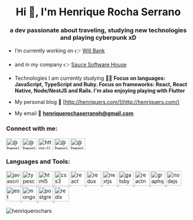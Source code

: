 <h1 align="center">Hi 👋, I'm Henrique Rocha Serrano</h1>
<h3 align="center">a dev passionate about traveling, studying new technologies and playing cyberpunk xD</h3>

- I’m currently working on 👉 [Will Bank](https://willbank.com.br/)

- and in my company 👉 [Sauce Software House](https://saucesh.com/)

- Technologies I am currently studying 👨‍💻 **Focus on languages: JavaScript, TypeScript and Ruby. Focus on frameworks: React, React Native, Node/NestJS and Rails. I'm also enjoying playing with Flutter**

- My personal blog 🤘 [http://henriquers.com/](http://henriquers.com/)

- My email 📧 **henriquerochaserranoh@gmail.com**

<h3 align="left">Connect with me:</h3>
<p align="left">
<a href="https://dev.to/@henriquerochars" target="blank"><img align="center" src="https://cdn.jsdelivr.net/npm/simple-icons@3.0.1/icons/dev-dot-to.svg" alt="@henriquerochars" height="30" width="40" /></a>
<a href="https://twitter.com/@henriquerochars" target="blank"><img align="center" src="https://cdn.jsdelivr.net/npm/simple-icons@3.0.1/icons/twitter.svg" alt="@henriquerochars" height="30" width="40" /></a>
<a href="https://www.linkedin.com/in/henrique-rocha-serrano-73b81813b/" target="blank"><img align="center" src="https://cdn.jsdelivr.net/npm/simple-icons@3.0.1/icons/linkedin.svg" alt="https://www.linkedin.com/in/henrique-rocha-serrano-73b81813b/" height="30" width="40" /></a>
<a href="https://www.instagram.com/henriquerochars/" target="blank"><img align="center" src="https://cdn.jsdelivr.net/npm/simple-icons@3.0.1/icons/instagram.svg" alt="@henriquerochars" height="30" width="40" /></a>
<a href="https://medium.com/@henriquerochars" target="blank"><img align="center" src="https://cdn.jsdelivr.net/npm/simple-icons@3.0.1/icons/medium.svg" alt="@henriquerochars" height="30" width="40" /></a>
</p>

<h3 align="left">Languages and Tools:</h3>
<p align="left"> <a href="https://developer.mozilla.org/en-US/docs/Web/JavaScript" target="_blank"> <img src="https://devicons.github.io/devicon/devicon.git/icons/javascript/javascript-original.svg" alt="javascript" width="40" height="40"/> </a> <a href="https://www.typescriptlang.org/" target="_blank"> <img src="https://devicons.github.io/devicon/devicon.git/icons/typescript/typescript-original.svg" alt="typescript" width="40" height="40"/> </a> <a href="https://www.w3.org/html/" target="_blank"> <img src="https://devicons.github.io/devicon/devicon.git/icons/html5/html5-original-wordmark.svg" alt="html5" width="40" height="40"/> </a> <a href="https://www.w3schools.com/css/" target="_blank"> <img src="https://devicons.github.io/devicon/devicon.git/icons/css3/css3-original-wordmark.svg" alt="css3" width="40" height="40"/> </a> <a href="https://reactjs.org/" target="_blank"> <img src="https://devicons.github.io/devicon/devicon.git/icons/react/react-original-wordmark.svg" alt="react" width="40" height="40"/> </a> <a href="https://redux.js.org" target="_blank"> <img src="https://devicons.github.io/devicon/devicon.git/icons/redux/redux-original.svg" alt="redux" width="40" height="40"/> </a> <a href="https://nextjs.org/" target="_blank"> <img src="https://cdn.worldvectorlogo.com/logos/nextjs-3.svg" alt="nextjs" width="40" height="40"/> </a> <a href="https://www.gatsbyjs.com/" target="_blank"> <img src="https://www.vectorlogo.zone/logos/gatsbyjs/gatsbyjs-icon.svg" alt="gatsby" width="40" height="40"/> </a> <a href="https://reactnative.dev/" target="_blank"> <img src="https://reactnative.dev/img/header_logo.svg" alt="reactnative" width="40" height="40"/> </a> <a href="https://graphql.org" target="_blank"> <img src="https://www.vectorlogo.zone/logos/graphql/graphql-icon.svg" alt="graphql" width="40" height="40"/> </a> <a href="https://nodejs.org" target="_blank"> <img src="https://devicons.github.io/devicon/devicon.git/icons/nodejs/nodejs-original-wordmark.svg" alt="nodejs" width="40" height="40"/> </a> <a href="https://jestjs.io" target="_blank"> <img src="https://www.vectorlogo.zone/logos/jestjsio/jestjsio-icon.svg" alt="jest" width="40" height="40"/> </a> <a href="https://www.mongodb.com/" target="_blank"> <img src="https://devicons.github.io/devicon/devicon.git/icons/mongodb/mongodb-original-wordmark.svg" alt="mongodb" width="40" height="40"/> </a> <a href="https://www.postgresql.org" target="_blank"> <img src="https://devicons.github.io/devicon/devicon.git/icons/postgresql/postgresql-original-wordmark.svg" alt="postgresql" width="40" height="40"/> </a> <a href="https://redis.io" target="_blank"> <img src="https://devicons.github.io/devicon/devicon.git/icons/redis/redis-original-wordmark.svg" alt="redis" width="40" height="40"/> </a> </p>

<p><img align="center" src="https://github-readme-stats.vercel.app/api/top-langs?username=henriquerochars&show_icons=true&locale=en&layout=compact" alt="henriquerochars" /></p>
